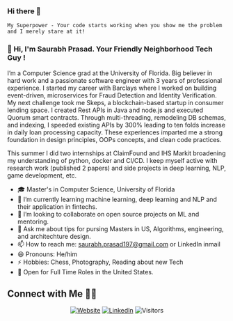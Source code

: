 ### Hi there 👋
<!---
![](https://github.com/saurabh1907/assets/cover.jpg)
-->
`My Superpower - Your code starts working when you show me the problem and I merely stare at it!`

### 👋 Hi, I'm Saurabh Prasad. Your Friendly Neighborhood Tech Guy !

I’m a Computer Science grad at the University of Florida. Big believer in hard work and a passionate software engineer with 3 years of professional experience. I started my career with Barclays where I worked on building event-driven, microservices for Fraud Detection and Identity Verification. My next challenge took me Skeps, a blockchain-based startup in consumer lending space. I created Rest APIs in Java and node.js and executed Quorum smart contracts. Through multi-threading, remodeling DB schemas, and indexing, I speeded existing APIs by 300% leading to ten folds increase in daily loan processing capacity. These experiences imparted me a strong foundation in design principles, OOPs concepts, and clean code practices. 

This summer I did two internships at ClaimFound and IHS Markit broadening my understanding of python, docker and CI/CD. I keep myself active with research work (published 2 papers) and side projects in deep learning, NLP, game development, etc.
 
- 🎓 Master's in Computer Science, University of Florida
- 🔭 I’m currently learning machine learning, deep learning and NLP and their application in fintechs. 
- 👯 I’m looking to collaborate on open source projects on ML and mentoring.
- 💬 Ask me about tips for pursing Masters in US, Algorithms, engineering, and architechture design. 
- 📫 How to reach me: [saurabh.prasad197@gmail.com](mailto:saurabh.prasad197@gmail.com) or LinkedIn inmail
- 😄 Pronouns: He/him
- ⚡ Hobbies: Chess, Photography, Reading about new Tech
- 💼 Open for Full Time Roles in the United States.

## Connect with Me 🤝🏻

<p align="center">
<a href="https://saurabhprasad.web.app"><img alt="Website" src="https://img.shields.io/static/v1?label=Website&message=saurabhprasad.web.app&color=Blue?style=flat&logo=google-chrome"></a>
<a href="https://linkedin.com/in/saurabhkprasad"><img alt="LinkedIn" src="https://img.shields.io/static/v1?label=LinkedIn&message=linkedin.com/in/saurabhkprasad&color=Blue?style=flat&logo=linkedin"></a>
<img alt="Visitors" src="https://visitor-badge.laobi.icu/badge?page_id=saurabh1907">
</p>

